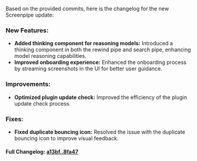 Based on the provided commits, here is the changelog for the new Screenpipe update:

### **New Features:**
- **Added thinking component for reasoning models:** Introduced a thinking component in both the rewind pipe and search pipe, enhancing model reasoning capabilities.
- **Improved onboarding experience:** Enhanced the onboarding process by streaming screenshots in the UI for better user guidance.

### **Improvements:**
- **Optimized plugin update check:** Improved the efficiency of the plugin update check process.

### **Fixes:**
- **Fixed duplicate bouncing icon:** Resolved the issue with the duplicate bouncing icon to improve visual feedback.

#### **Full Changelog:** [a13bf..8fa47](https://github.com/mediar-ai/screenpipe/compare/a13bf..8fa47)

